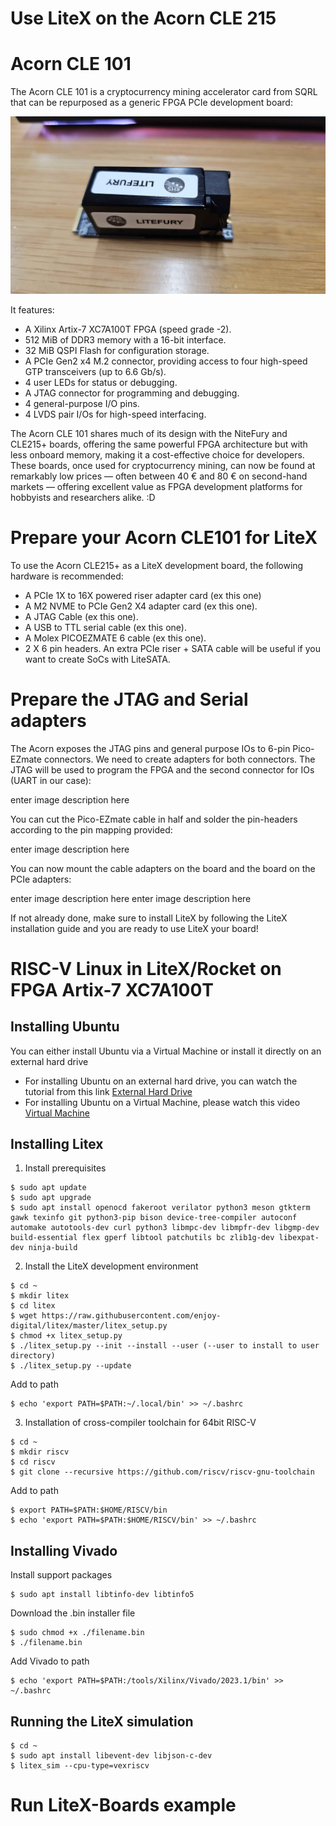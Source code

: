 # Use LiteX on the Acorn CLE 215

# Acorn CLE 101

The Acorn CLE 101 is a cryptocurrency mining accelerator card from SQRL that can be repurposed as a generic FPGA PCIe development board:

![Acorn CLE 101](20251025_140851.jpg)

It features:

- A Xilinx Artix-7 XC7A100T FPGA (speed grade -2).
- 512 MiB of DDR3 memory with a 16-bit interface.
- 32 MiB QSPI Flash for configuration storage.
- A PCIe Gen2 x4 M.2 connector, providing access to four high-speed GTP transceivers (up to 6.6 Gb/s).
- 4 user LEDs for status or debugging.
- A JTAG connector for programming and debugging.
- 4 general-purpose I/O pins.
- 4 LVDS pair I/Os for high-speed interfacing.

The Acorn CLE 101 shares much of its design with the NiteFury and CLE215+ boards, offering the same powerful FPGA architecture but with less onboard memory, making it a cost-effective choice for developers. These boards, once used for cryptocurrency mining, can now be found at remarkably low prices — often between 40 € and 80 € on second-hand markets — offering excellent value as FPGA development platforms for hobbyists and researchers alike. :D

# Prepare your Acorn CLE101 for LiteX

To use the Acorn CLE215+ as a LiteX development board, the following hardware is recommended:

- A PCIe 1X to 16X powered riser adapter card (ex this one)
- A M2 NVME to PCIe Gen2 X4 adapter card (ex this one).
- A JTAG Cable (ex this one).
- A USB to TTL serial cable (ex this one).
- A Molex PICOEZMATE 6 cable (ex this one).
- 2 X 6 pin headers.
An extra PCIe riser + SATA cable will be useful if you want to create SoCs with LiteSATA.

# Prepare the JTAG and Serial adapters
The Acorn exposes the JTAG pins and general purpose IOs to 6-pin Pico-EZmate connectors. We need to create adapters for both connectors. The JTAG will be used to program the FPGA and the second connector for IOs (UART in our case):

enter image description here

You can cut the Pico-EZmate cable in half and solder the pin-headers according to the pin mapping provided:

enter image description here

You can now mount the cable adapters on the board and the board on the PCIe adapters:

enter image description here enter image description here

If not already done, make sure to install LiteX by following the LiteX installation guide and you are ready to use LiteX your board!

# RISC-V Linux in LiteX/Rocket on FPGA Artix-7 XC7A100T
## Installing Ubuntu
You can either install Ubuntu via a Virtual Machine or install it directly on an external hard drive
- For installing Ubuntu on an external hard drive, you can watch the tutorial from this link [External Hard Drive](https://www.youtube.com/watch?v=KFwA1tjZp1w&t=236s)
- For installing Ubuntu on a Virtual Machine, please watch this video [Virtual Machine](https://www.youtube.com/watch?v=Hva8lsV2nTk)
## Installing Litex
1. Install prerequisites
```
$ sudo apt update
$ sudo apt upgrade
$ sudo apt install openocd fakeroot verilator python3 meson gtkterm gawk texinfo git python3-pip bison device-tree-compiler autoconf automake autotools-dev curl python3 libmpc-dev libmpfr-dev libgmp-dev build-essential flex gperf libtool patchutils bc zlib1g-dev libexpat-dev ninja-build
```
2. Install the LiteX development environment
```
$ cd ~
$ mkdir litex
$ cd litex
$ wget https://raw.githubusercontent.com/enjoy-digital/litex/master/litex_setup.py
$ chmod +x litex_setup.py
$ ./litex_setup.py --init --install --user (--user to install to user directory)
$ ./litex_setup.py --update
```
Add to path
```
$ echo 'export PATH=$PATH:~/.local/bin' >> ~/.bashrc
```
3. Installation of cross-compiler toolchain for 64bit RISC-V
```
$ cd ~
$ mkdir riscv
$ cd riscv
$ git clone --recursive https://github.com/riscv/riscv-gnu-toolchain
```
Add to path
```
$ export PATH=$PATH:$HOME/RISCV/bin
$ echo 'export PATH=$PATH:$HOME/RISCV/bin' >> ~/.bashrc
```
## Installing Vivado
Install support packages
```
$ sudo apt install libtinfo-dev libtinfo5
```
Download the .bin installer file
```
$ sudo chmod +x ./filename.bin
$ ./filename.bin
```
Add Vivado to path
```
$ echo 'export PATH=$PATH:/tools/Xilinx/Vivado/2023.1/bin' >> ~/.bashrc
```
## Running the LiteX simulation
```
$ cd ~
$ sudo apt install libevent-dev libjson-c-dev
$ litex_sim --cpu-type=vexriscv
```

# Run LiteX-Boards example

